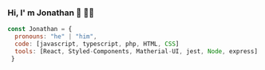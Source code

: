 ### Hi, I' m Jonathan 👋 👨‍💻
```js
const Jonathan = {
  pronouns: "he" | "him",
  code: [javascript, typescript, php, HTML, CSS]
  tools: [React, Styled-Components, Matherial-UI, jest, Node, express]
 }
```
<!--
**JotaErrE01/JotaErrE01** is a ✨ _special_ ✨ repository because its `README.md` (this file) appears on your GitHub profile.

Here are some ideas to get you started:

- 🔭 I’m currently working on ...
- 🌱 I’m currently learning ...
- 👯 I’m looking to collaborate on ...
- 🤔 I’m looking for help with ...
- 💬 Ask me about ...
- 📫 How to reach me: ...
- 😄 Pronouns: ...
- ⚡ Fun fact: ...
-->

